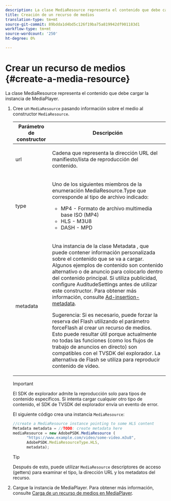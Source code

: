 ```yaml
---
description: La clase MediaResource representa el contenido que debe cargar la instancia de MediaPlayer.
title: Creación de un recurso de medios
translation-type: tm+mt
source-git-commit: 89bdda1d4bd5c126f19ba75a819942df901183d1
workflow-type: tm+mt
source-wordcount: '250'
ht-degree: 0%

---
```



# Crear un recurso de medios {#create-a-media-resource}

La clase MediaResource representa el contenido que debe cargar la instancia de MediaPlayer.

1. Cree un `MediaResource` pasando información sobre el medio al constructor `MediaResource`.

   <table id="table_DD0D5D9129D54F73881399B9B4FF546A"> 
    <thead> 
    <tr> 
    <th colname="col1" class="entry"> Parámetro de constructor </th> 
    <th colname="col2" class="entry"> Descripción </th> 
    </tr> 
    </thead>
    <tbody> 
    <tr> 
    <td colname="col1"> <p>url </p> </td> 
    <td colname="col2"> <p>Cadena que representa la dirección URL del manifiesto/lista de reproducción del contenido. </p> </td> 
    </tr> 
    <tr> 
    <td colname="col1"> <p>type </p> </td> 
    <td colname="col2"> <p>Uno de los siguientes miembros de la enumeración <span class="codeph"> MediaResource.Type </span> que corresponde al tipo de archivo indicado: </p> <p> 
    <ul id="ul_E9689FA06DC94BF4848F16E1F2F01A59"> 
    <li id="li_83A14B96CDC648C6AF6F5FA745343E1F"> <span class="codeph"> MP4  </span> - Formato de archivo multimedia base ISO (MP4) </li> 
    <li id="li_FCD355151515412D9A78C3815DD09129"> <span class="codeph"> HLS  </span> - M3U8 </li> 
    <li id="li_9D3D306D49264830AC6EFB1F49524A3B"> <span class="codeph"> DASH  </span> - MPD </li> 
    </ul> </p> <p></p> </td> 
    </tr> 
    <tr> 
    <td colname="col1"> <p>metadata </p> </td> 
    <td colname="col2"> <p>Una instancia de la clase <span class="codeph"> Metadata </span> , que puede contener información personalizada sobre el contenido que se va a cargar. Algunos ejemplos de contenido son contenido alternativo o de anuncio para colocarlo dentro del contenido principal. Si utiliza publicidad, configure <span class="codeph"> AuditudeSettings </span> antes de utilizar este constructor. Para obtener más información, consulte <a href="../../ad-insertion/ad-insertion-metadata/c-psdk-browser-tvsdk-2.4-ad-insertion-metadata.md">Ad-insertion-metadata</a>. </p> <p>Sugerencia:  Si es necesario, puede forzar la reserva del Flash utilizando el parámetro <span class="codeph"> forceFlash </span> al crear un recurso de medios. Esto puede resultar útil porque actualmente no todas las funciones (como los flujos de trabajo de anuncios en directo) son compatibles con el TVSDK del explorador. La alternativa de Flash se utiliza para reproducir contenido de vídeo. </p> </td> 
    </tr> 
    </tbody> 
   </table>

   >[!IMPORTANT]
   >
   >El SDK de explorador admite la reproducción solo para tipos de contenido específicos. Si intenta cargar cualquier otro tipo de contenido, el SDK de TVSDK del explorador envía un evento de error.

   El siguiente código crea una instancia `MediaResource`:

   ```js
   //create a MediaResource instance pointing to some HLS content 
   Metadata metadata = //TODO: create metadata here 
   mediaResource = new AdobePSDK.MediaResource ( 
         "https://www.example.com/video/some-video.m3u8", 
         AdobePSDK.MediaResourceType.HLS,  
         metadata);
   ```

   >[!TIP]
   >
   >Después de esto, puede utilizar `MediaResource` descriptores de acceso (getters) para examinar el tipo, la dirección URL y los metadatos del recurso.

1. Cargue la instancia de MediaPlayer. Para obtener más información, consulte [Carga de un recurso de medios en MediaPlayer](../../content-playback-options-browser-tvsdk/mediaplayer-initialize-for-video/t-psdk-browser-tvsdk-2.4-media-resource-load.md).
